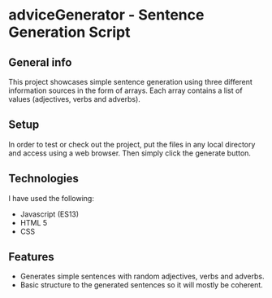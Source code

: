 # adviceGenerator - Sentence Generation Script

## General info
This project showcases simple sentence generation using three different information sources in the form of arrays. Each array contains a list of values (adjectives, verbs and adverbs).

## Setup
In order to test or check out the project, put the files in any local directory and access using a web browser. Then simply click the generate button. 

## Technologies
I have used the following: 
* Javascript (ES13)
* HTML 5 
* CSS

## Features
* Generates simple sentences with random adjectives, verbs and adverbs. 
* Basic structure to the generated sentences so it will mostly be coherent. 

